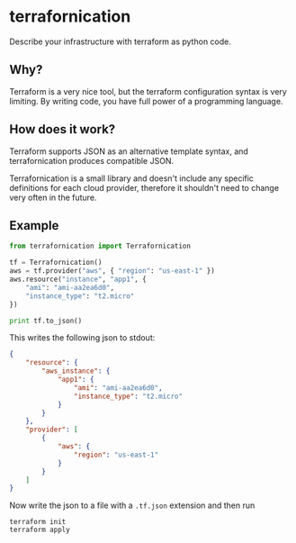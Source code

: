 # terrafornication

Describe your infrastructure with terraform as python code.


## Why?

Terraform is a very nice tool, but the terraform configuration syntax is very limiting.
By writing code, you have full power of a programming language.


## How does it work?

Terraform supports JSON as an alternative template syntax, and terrafornication produces compatible JSON.

Terrafornication is a small library and doesn't include any specific definitions for each cloud provider,
therefore it shouldn't need to change very often in the future.


## Example

```python
from terrafornication import Terrafornication

tf = Terrafornication()
aws = tf.provider("aws", { "region": "us-east-1" })
aws.resource("instance", "app1", {
    "ami": "ami-aa2ea6d0",
    "instance_type": "t2.micro"
})

print tf.to_json()
```

This writes the following json to stdout:
```json
{
    "resource": {
        "aws_instance": {
            "app1": {
                "ami": "ami-aa2ea6d0",
                "instance_type": "t2.micro"
            }
        }
    },
    "provider": [
        {
            "aws": {
                "region": "us-east-1"
            }
        }
    ]
}
```

Now write the json to a file with a `.tf.json` extension and then run
```
terraform init
terraform apply
```
